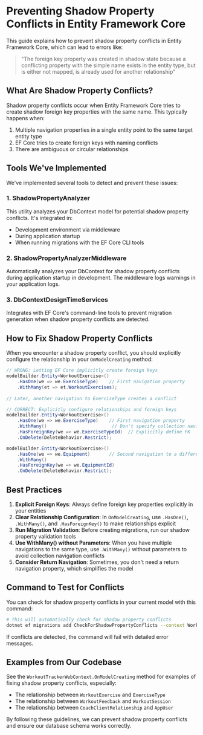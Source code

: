 # Preventing Shadow Property Conflicts in Entity Framework Core

This guide explains how to prevent shadow property conflicts in Entity Framework Core, which can lead to errors like:

> "The foreign key property was created in shadow state because a conflicting property with the simple name exists in the entity type, but is either not mapped, is already used for another relationship"

## What Are Shadow Property Conflicts?

Shadow property conflicts occur when Entity Framework Core tries to create shadow foreign key properties with the same name. This typically happens when:

1. Multiple navigation properties in a single entity point to the same target entity type
2. EF Core tries to create foreign keys with naming conflicts
3. There are ambiguous or circular relationships

## Tools We've Implemented

We've implemented several tools to detect and prevent these issues:

### 1. ShadowPropertyAnalyzer

This utility analyzes your DbContext model for potential shadow property conflicts. It's integrated in:

- Development environment via middleware
- During application startup
- When running migrations with the EF Core CLI tools

### 2. ShadowPropertyAnalyzerMiddleware

Automatically analyzes your DbContext for shadow property conflicts during application startup in development. The middleware logs warnings in your application logs.

### 3. DbContextDesignTimeServices

Integrates with EF Core's command-line tools to prevent migration generation when shadow property conflicts are detected.

## How to Fix Shadow Property Conflicts

When you encounter a shadow property conflict, you should explicitly configure the relationship in your `OnModelCreating` method:

```csharp
// WRONG: Letting EF Core implicitly create foreign keys
modelBuilder.Entity<WorkoutExercise>()
    .HasOne(we => we.ExerciseType)    // First navigation property
    .WithMany(et => et.WorkoutExercises);
    
// Later, another navigation to ExerciseType creates a conflict

// CORRECT: Explicitly configure relationships and foreign keys
modelBuilder.Entity<WorkoutExercise>()
    .HasOne(we => we.ExerciseType)    // First navigation property
    .WithMany()                        // Don't specify collection navigation
    .HasForeignKey(we => we.ExerciseTypeId)  // Explicitly define FK
    .OnDelete(DeleteBehavior.Restrict);

modelBuilder.Entity<WorkoutExercise>()
    .HasOne(we => we.Equipment)       // Second navigation to a different entity
    .WithMany()
    .HasForeignKey(we => we.EquipmentId)
    .OnDelete(DeleteBehavior.Restrict);
```

## Best Practices

1. **Explicit Foreign Keys**: Always define foreign key properties explicitly in your entities
2. **Clear Relationship Configuration**: In `OnModelCreating`, use `.HasOne()`, `.WithMany()`, and `.HasForeignKey()` to make relationships explicit
3. **Run Migration Validation**: Before creating migrations, run our shadow property validation tools
4. **Use WithMany() without Parameters**: When you have multiple navigations to the same type, use `.WithMany()` without parameters to avoid collection navigation conflicts
5. **Consider Return Navigation**: Sometimes, you don't need a return navigation property, which simplifies the model

## Command to Test for Conflicts

You can check for shadow property conflicts in your current model with this command:

```bash
# This will automatically check for shadow property conflicts
dotnet ef migrations add CheckForShadowPropertyConflicts --context WorkoutTrackerWeb.Data.WorkoutTrackerWebContext
```

If conflicts are detected, the command will fail with detailed error messages.

## Examples from Our Codebase

See the `WorkoutTrackerWebContext.OnModelCreating` method for examples of fixing shadow property conflicts, especially:

- The relationship between `WorkoutExercise` and `ExerciseType`
- The relationship between `WorkoutFeedback` and `WorkoutSession`
- The relationship between `CoachClientRelationship` and `AppUser`

By following these guidelines, we can prevent shadow property conflicts and ensure our database schema works correctly.